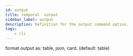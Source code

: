 ```yaml
---
id: output
title: temporal  output
sidebar_label: output
description: Definition for the output command option.
tags:
	- cli
---
```


 format output as: table, json, card. (default: table)
